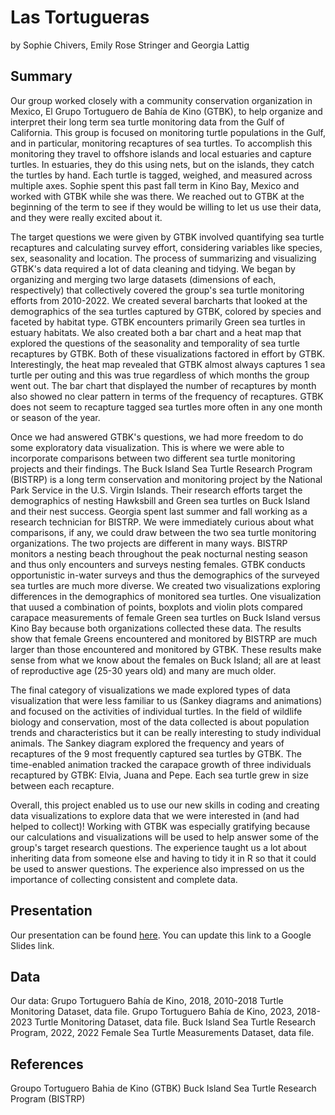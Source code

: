 Las Tortugueras
================
by Sophie Chivers, Emily Rose Stringer and Georgia Lattig

## Summary

Our group worked closely with a community conservation organization in Mexico, El Grupo Tortuguero de Bahía de Kino (GTBK), to help organize and interpret their long term sea turtle monitoring data from the Gulf of California. This group is focused on monitoring turtle populations in the Gulf, and in particular, monitoring recaptures of sea turtles. To accomplish this monitoring they travel to offshore islands and local estuaries and capture turtles. In estuaries, they do this using nets, but on the islands, they catch the turtles by hand. Each turtle is tagged, weighed, and measured across multiple axes. Sophie spent this past fall term in Kino Bay, Mexico and worked with GTBK while she was there. We reached out to GTBK at the beginning of the term to see if they would be willing to let us use their data, and they were really excited about it. 

The target questions we were given by GTBK involved quantifying sea turtle recaptures and calculating survey effort, considering variables like species, sex, seasonality and location. The process of summarizing and visualizing GTBK's data required a lot of data cleaning and tidying. We began by organizing and merging two large datasets (dimensions of each, respectively) that collectively covered the group's sea turtle monitoring efforts from 2010-2022. We created several barcharts that looked at the demographics of the sea turtles captured by GTBK, colored by species and faceted by habitat type. GTBK encounters primarily Green sea turtles in estuary habitats. We also created both a bar chart and a heat map that explored the questions of the seasonality and temporality of sea turtle recaptures by GTBK. Both of these visualizations factored in effort by GTBK. Interestingly, the heat map revealed that GTBK almost always captures 1 sea turtle per outing and this was true regardless of which months the group went out. The bar chart that displayed the number of recaptures by month also showed no clear pattern in terms of the frequency of recaptures. GTBK does not seem to recapture tagged sea turtles more often in any one month or season of the year.

Once we had answered GTBK's questions, we had more freedom to do some exploratory data visualization. This is where we were able to incorporate comparisons between two different sea turtle monitoring projects and their findings. The Buck Island Sea Turtle Research Program (BISTRP) is a long term conservation and monitoring project by the National Park Service in the U.S. Virgin Islands. Their research efforts target the demographics of nesting Hawksbill and Green sea turtles on Buck Island and their nest success. Georgia spent last summer and fall working as a research technician for BISTRP. We were immediately curious about what comparisons, if any, we could draw between the two sea turtle monitoring organizations. The two projects are different in many ways. BISTRP monitors a nesting beach throughout the peak nocturnal nesting season and thus only encounters and surveys nesting females. GTBK conducts opportunistic in-water surveys and thus the demographics of the surveyed sea turtles are much more diverse. We created two visualizations exploring differences in the demographics of monitored sea turtles. One visualization that uused a combination of points, boxplots and violin plots compared carapace measurements of female Green sea turtles on Buck Island versus Kino Bay because both organizations collected these data. The results show that female Greens encountered and monitored by BISTRP are much larger than those encountered and monitored by GTBK. These results make sense from what we know about the females on Buck Island; all are at least of reproductive age (25-30 years old) and many are much older.

The final category of visualizations we made explored types of data visualization that were less familiar to us (Sankey diagrams and animations) and focused on the activities of individual turtles. In the field of wildlife biology and conservation, most of the data collected is about population trends and characteristics but it can be really interesting to study individual animals. The Sankey diagram explored the frequency and years of recaptures of the 9 most frequently captured sea turtles by GTBK. The time-enabled animation tracked the carapace growth of three individuals recaptured by GTBK: Elvia, Juana and Pepe. Each sea turtle grew in size between each recapture.

Overall, this project enabled us to use our new skills in coding and creating data visualizations to explore data that we were interested in (and had helped to collect)! Working with GTBK was especially gratifying because our calculations and visualizations will be used to help answer some of the group's target research questions. The experience taught us a lot about inheriting data from someone else and having to tidy it in R so that it could be used to answer questions. The experience also impressed on us the importance of collecting consistent and complete data. 

## Presentation

Our presentation can be found [here](https://docs.google.com/presentation/d/1xQokf4kLggq_BDt04svHl_0KVKK_AW0inhDp5nUpfAA/edit#slide=id.p). You can update this link to a Google Slides link.

## Data

Our data:
Grupo Tortuguero Bahía de Kino, 2018, 2010-2018 Turtle Monitoring Dataset, data file. 
Grupo Tortuguero Bahía de Kino, 2023, 2018-2023 Turtle Monitoring Dataset, data file. 
Buck Island Sea Turtle Research Program, 2022, 2022 Female Sea Turtle Measurements Dataset, data file.

## References

Groupo Tortuguero Bahia de Kino (GTBK)
Buck Island Sea Turtle Research Program (BISTRP)
